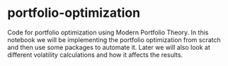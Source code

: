 # portfolio-optimization
Code for portfolio optimization using Modern Portfolio Theory. In this notebook we will be implementing the portfolio optimization from scratch and then use some packages to automate it. Later we will also look at different volatility calculations and how it affects the results.
